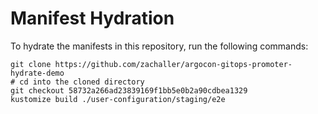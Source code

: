 # Manifest Hydration

To hydrate the manifests in this repository, run the following commands:

```shell
git clone https://github.com/zachaller/argocon-gitops-promoter-hydrate-demo
# cd into the cloned directory
git checkout 58732a266ad23839169f1bb5e0b2a90cdbea1329
kustomize build ./user-configuration/staging/e2e
```
